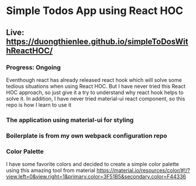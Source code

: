 # Simple Todos App using React HOC 
## Live: https://duongthienlee.github.io/simpleToDosWithReactHOC/
### Progress: Ongoing
Eventhough react has already released react hook which will solve some tedious situations when using React HOC.
But I have never tried this React HOC approach, so just give it a try to understand why react hook helps to solve it.
In addition, I have never tried material-ui react component, so this repo is how I learn to use it
### The application using material-ui for styling
### Boilerplate is from my own webpack configuration repo
### Color Palette
I have some favorite colors and decided to create a simple color palette using this amazing tool from material
https://material.io/resources/color/#!/?view.left=0&view.right=1&primary.color=3F51B5&secondary.color=F44336


